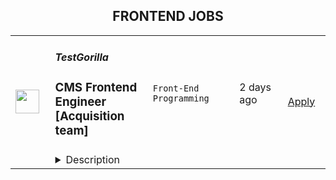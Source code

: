 <div align="center"><h2>FRONTEND JOBS</h2></div><table><tr>
                <td width="100" height="100" rowspan="2">
                    <img src="https://weworkremotely.com/assets/IsotypeV2-1ebe3dd57673f3e8d02b7490bc0faaef55d6a95d3a4aaf17298bd3ed503ae7fe.svg" width="38px" height="auto">
                </td>
                <td width="300">
                    <h5>TestGorilla</h5>
                    <h3> CMS Frontend Engineer [Acquisition team]</h3>
                </td>
                <td width="300">
                    <code>Front-End Programming</code>
                </td>
                <td width="200">
                <text>2 days ago</text>
                </td>
                <td width="100" rowspan="2">
                <a href="https://weworkremotely.com/remote-jobs/testgorilla-cms-frontend-engineer-acquisition-team" align="right" target="_blank">Apply</a>
                </td>
            </tr>
            <tr>
                <td colspan="3">
                <details><summary>Description</summary>
                

<p>
  <strong>Headquarters:</strong> Amsterdam, The Netherlands
    <br /><strong>URL:</strong> <a href="https://www.testgorilla.com/">https://www.testgorilla.com/</a>
</p>

<div>Hi,<br><br>
</div><div>I’m Nicolas, TestGorilla’s Head of Engineering. We’re a fast-growing HR tech startup that helps hiring teams make better hiring decisions faster and bias-free.<br><br>
</div><div>Over the past year, we’ve experienced tremendous growth. More than 9,000 companies have replaced CVs with our assessments to screen candidates in an unbiased and data-driven way.</div><div><br></div><div>As we scale our efforts in 2023 and beyond, we’re looking for a CMS Frontend Engineer<strong> </strong>who’s passionate about joining our quest to help people land dream jobs.<br><br>
</div><div><br></div><h1><strong>The proposition</strong></h1><ul>
<li>Helping shape a fast-growing HR tech startup as an early employee</li>
<li>Fully remote position with bright, motivated, and friendly colleagues around the world </li>
<li>Competitive salary + Share appreciation rights (SARs)</li>
<li>Flexible hours and vacation</li>
<li>Paid parental leave </li>
<li>Remote working budget: €1,000 per year</li>
<li>Learning and development budget: 3.5% of salary</li>
</ul><div><br></div><div><br></div><h1><strong>The job in a nutshell</strong></h1><div>We are looking for a<strong> Frontend Engineer</strong> with CMS experience to join our engineering department and help us bring our product to Enterprise level maturity. Your work will directly impact hundreds of thousands of users around the world.<br><br>
</div><div>As a member of the engineering team, you will build and deliver frontend solutions on top of our CMS to provide extraordinary product experiences for our users.<br><br>
</div><div>You’ll own the design, code, and deployment of solutions and make sure they perform and scale in production.</div><div><br></div><div><br></div><h1><strong>You’ll spend time on the following</strong></h1><ul>
<li>Take full ownership of the frontend part of our headless CMS web framework; from low-level optimizations to improving user experience</li>
<li>Be responsible for the development and maintenance of the CMS content model</li>
<li>Build reusable code and libraries for future use</li>
<li>Ensure the technical feasibility of <a href="https://www.testgorilla.com/test-library/role-specific-skills-tests/ux-ui-design-test/">UI/UX designs</a> and propose features and functionalities to the product team</li>
<li>Optimize the application for maximum speed and scalability</li>
<li>Lead the entire software development and delivery cycle from ideation to deployment and everything in between</li>
<li>Efficiently utilize DevOps tools and practices to deliver high-quality software as well as value to end customers as early as possible</li>
<li>Work in a collaborative, talented distributed team</li>
</ul><div><br></div><div><br></div><h1><strong>Here’s what we’re looking for</strong></h1><ul>
<li>You are inspired by our mission of putting<em> 1 billion people in dream jobs</em> </li>
<li>You are fully aligned with our <a href="https://www.testgorilla.com/careers/">values</a>
</li>
<li>You have experience from working with a headless CMS system, like Contentful</li>
<li>Experience designing, implementing, running, and maintaining production front-end code using modern client-side development frameworks based on JS/TS such as <a href="https://www.testgorilla.com/test-library/programming-skills-tests/react-test/">React</a> and Next.js</li>
<li>You strive for excellence: pixel-perfect, high-quality code, and lightning-fast load times</li>
<li>You care deeply about building a world-class engineering team</li>
<li>You have a solid understanding of<strong> </strong>UX/UI design, usability, and accessibility</li>
<li>You are passionate about improving skills and learning new technologies</li>
<li>You enjoy influencing others and always advocate for technical excellence while being open to change</li>
<li>You’re resilient in ambiguous situations and can approach challenges from multiple perspectives</li>
<li>You have strong written and verbal communication skills. You can validate your decisions and communicate them clearly</li>
</ul><div><br></div><div>We typically expect candidates with at least <strong><em>4-6 years of Frontend Engineer (React) experience</em></strong> to have the skills mentioned above<br><br>
</div><div><br></div><h1><strong>Bonus points if …</strong></h1><ul>
<li>You have experience in a SaaS product based company</li>
<li>You are comfortable with Agile methods, such as Extreme Programming (XP), Scrum, and/or Kanban</li>
<li>You have been involved hands-on with localization</li>
<li>You have a working knowledge of cloud technology such as <a href="https://www.testgorilla.com/test-library/role-specific-skills-tests/aws-test/">AWS</a>, Azure and Vercel</li>
<li>If you have hands-on experience with WordPress and PHP</li>
</ul><div>
<br><br>
</div><h1><strong>Interested?</strong></h1><div>Here at TestGorilla, we eat our own dog food. We use our assessment platform to make sure we make the best hiring decisions faster and bias-free. I took one too and I enjoyed it!<br><br>
</div><div>So if this role sounds like a good fit for you, I’d like you to take an assessment so we can get a better idea about whether you would fit the role. It’s also a great opportunity for you to get to know our product!<br><br>
</div><div>If you’re hired, I’ll do everything I can to help you succeed at TestGorilla and throughout the rest of your career.<br><br>
</div><div><br></div>

<p><strong>To apply:</strong> <a href="https://weworkremotely.com/remote-jobs/testgorilla-cms-frontend-engineer-acquisition-team">https://weworkremotely.com/remote-jobs/testgorilla-cms-frontend-engineer-acquisition-team</a></p>

                </details>
                </td>
            </tr>,<tr>
                <td width="100" height="100" rowspan="2">
                    <img src="https://wwr-pro.s3.amazonaws.com/logos/0071/4666/logo.gif" width="38px" height="auto">
                </td>
                <td width="300">
                    <h5>TestGorilla</h5>
                    <h3> Senior Frontend Engineer (Angular)</h3>
                </td>
                <td width="300">
                    <code>Front-End Programming</code>
                </td>
                <td width="200">
                <text>10 days ago</text>
                </td>
                <td width="100" rowspan="2">
                <a href="https://weworkremotely.com/remote-jobs/testgorilla-senior-frontend-engineer-angular-3" align="right" target="_blank">Apply</a>
                </td>
            </tr>
            <tr>
                <td colspan="3">
                <details><summary>Description</summary>
                <img src="https://we-work-remotely.imgix.net/logos/0071/4666/logo.gif?ixlib=rails-4.0.0&w=50&h=50&dpr=2&fit=fill&auto=compress" />

<p>
  <strong>Headquarters:</strong> Amsterdam, The Netherlands
    <br /><strong>URL:</strong> <a href="https://www.testgorilla.com/">https://www.testgorilla.com/</a>
</p>

<div>Hi there,<br><br>
</div><div>I’m Nicolas, TestGorilla’s Head of Engineering. We’re a fast-growing HR tech startup that helps hiring teams make better hiring decisions faster and bias-free.<br><br>
</div><div>Over the past year, we’ve experienced tremendous growth. More than 9,000 companies have replaced CVs with our assessments to screen candidates in an unbiased and data-driven way.<br><br>
</div><div>As we scale our efforts in 2023 and beyond, we’re looking for a <strong>Senior Frontend Engineer</strong> who’s passionate about joining our quest to help people land dream jobs.<br><br>
</div><div>
<br><br>
</div><h1>The proposition</h1><ul>
<li>Helping shape a fast-growing HR tech startup as an early employee</li>
<li>Fully remote position with bright, motivated, and friendly colleagues around the world </li>
<li>Competitive salary incl. bonus and stock options</li>
<li>Flexible hours and vacation</li>
<li>Paid parental leave </li>
<li>€1000 remote working budget per year</li>
<li>3.5% of salary learning &amp; development budget</li>
</ul><div>
<br><br>
</div><h1>The role in context</h1><div>We are looking for a <strong>Senior Frontend Engineer</strong> to join our engineering department and help us bring our product to Enterprise level maturity. Your work will directly impact hundreds of thousands of users around the world.</div><div> </div><div>As a senior member of the engineering team, you will build and deliver frontend solutions to provide extraordinary product experiences for our users, including SPAs and reusable components for the rapid growth of all our products.</div><div> </div><div>You’ll own the design, code, and deployment of solutions and make sure they perform and scale in production. </div><div> <br><br>
</div><h1>You’ll spend time on the following</h1><ul>
<li>Take full <strong>ownership</strong> of the frontend; from low-level optimizations to improving user experience</li>
<li>Build <strong>reusable</strong> code and libraries for future use</li>
<li>Ensure the technical feasibility of <a href="https://www.testgorilla.com/test-library/role-specific-skills-tests/ux-ui-design-test/">UI/UX designs</a> and propose features and functionalities to the product team</li>
<li>
<strong>Optimize</strong> the application for maximum speed and scalability</li>
<li>Lead the entire <strong>software development and delivery</strong> cycle from ideation to deployment and everything in between</li>
<li>Efficiently utilize <strong>DevOps</strong> tools and practices to deliver high-quality software as well as value to end customers as early as possible</li>
<li>Work in a collaborative, talented <strong>distributed team</strong> across Europe, United States, South America, and Asia</li>
<li>You will act as a <strong>mentor</strong> for less-experienced team members through both your technical knowledge and leadership skills</li>
</ul><div>
<br><br>
</div><h1>Here’s what we’re looking for</h1><ul>
<li>You are inspired by our mission to put <em>one billion people in dream jobs</em>
</li>
<li>You are fully aligned with our <a href="https://www.testgorilla.com/careers/">values</a>
</li>
<li>Experience designing, implementing, running, and maintaining production front-end code using modern client-side development frameworks based on JS/TS such as <a href="https://www.testgorilla.com/test-library/programming-skills-tests/angular-test/">Angular</a>
</li>
<li>You strive for excellence: pixel-perfect, high-quality code, and lightning-fast load times</li>
<li>You care deeply about building a world-class engineering team</li>
<li>You have a solid understanding ofUX/UI design, usability, and accessibility</li>
<li>You are passionate about improving skills and learning new technologies</li>
<li>You enjoy influencing others and always advocate for technical excellence while being open to change</li>
<li>You’re resilient in ambiguous situations and can approach challenges from multiple perspectives</li>
<li>You have strong written and verbal communication skills. You can validate your decisions and communicate them clearly</li>
</ul><div>We typically expect candidates with at least <strong><em>7 years of  Senior Frontend Engineer experience</em></strong> to have the skills mentioned above.<br><br>
</div><h1>Bonus points if ...</h1><ul>
<li>you have experience in a SaaS product based company</li>
<li>you are comfortable with Agile methods, such as Extreme Programming (XP), Scrum, and/or Kanban</li>
<li>you have a working knowledge of cloud technology such as <a href="https://www.testgorilla.com/test-library/role-specific-skills-tests/aws-test/">AWS</a>, Azure, Kubernetes, and Docker</li>
</ul><div><br></div><h1>Interested?</h1><div>Here at TestGorilla, we eat our own dog food. We use our assessment platform to make sure we make the best hiring decisions faster and bias-free. I took one too and I enjoyed it!<br><br>
</div><div>So if this role sounds like a good fit for you, I’d like you to take an assessment so we can get a better idea about whether you would fit the role. It’s also a great opportunity for you to get to know our product!<br><br>
</div><div>If you’re hired, I’ll do everything I can to help you succeed at <a href="https://www.testgorilla.com/">TestGorilla</a> and throughout the rest of your career.</div>

<p><strong>To apply:</strong> <a href="https://weworkremotely.com/remote-jobs/testgorilla-senior-frontend-engineer-angular-3">https://weworkremotely.com/remote-jobs/testgorilla-senior-frontend-engineer-angular-3</a></p>

                </details>
                </td>
            </tr></table>